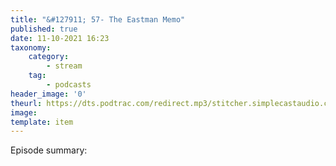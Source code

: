 ```yaml
---
title: "&#127911; 57- The Eastman Memo"
published: true
date: 11-10-2021 16:23
taxonomy:
    category:
        - stream
    tag:
        - podcasts
header_image: '0'
theurl: https://dts.podtrac.com/redirect.mp3/stitcher.simplecastaudio.com/c80b603a-35e1-4531-9f82-ac7d54df004d/episodes/70a400f5-020c-4543-8f28-5e8fefc95d02/audio/128/default.mp3?aid=rss_feed&awCollectionId=c80b603a-35e1-4531-9f82-ac7d54df004d&awEpisodeId=70a400f5-020c-4543-8f28-5e8fefc95d02&feed=jZLi00b4
image: 
template: item
--- 
```

Episode summary: 
